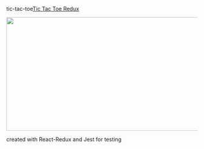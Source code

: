 tic-tac-toe[Tic Tac Toe Redux](https://tictactoe-redux-react.herokuapp.com/)


<img width='525' height='300' src='https://dry-headland-57694.herokuapp.com/images/apps_img/Tic-Tac-Toe-React-Redux.png'/>

created with React-Redux and Jest for testing